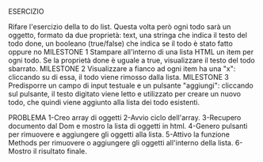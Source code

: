 ESERCIZIO 

Rifare l'esercizio della to do list. Questa volta però ogni todo sarà un oggetto, formato da due proprietà:
text, una stringa che indica il testo del todo
done, un booleano (true/false) che indica se il todo è stato fatto oppure no
MILESTONE 1 Stampare all'interno di una lista HTML un item per ogni todo. Se la proprietà done è uguale a true, visualizzare il testo del todo sbarrato.
MILESTONE 2 Visualizzare a fianco ad ogni item ha una "x": cliccando su di essa, il todo viene rimosso dalla lista.
MILESTONE 3 Predisporre un campo di input testuale e un pulsante "aggiungi": cliccando sul pulsante, il testo digitato viene letto e utilizzato per creare un nuovo todo, che quindi viene aggiunto alla lista dei todo esistenti.

PROBLEMA 
1-Creo array di oggetti
2-Avvio ciclo dell'array.
3-Recupero documento dal Dom e mostro la lista di oggetti in html.
4-Genero pulsanti per rimuovere e aggiungere gli oggetti alla lista. 
5-Attivo la funzione Methods per rimuovere o aggiungere gli oggetti all'interno della lista. 
6-Mostro il risultato finale. 
